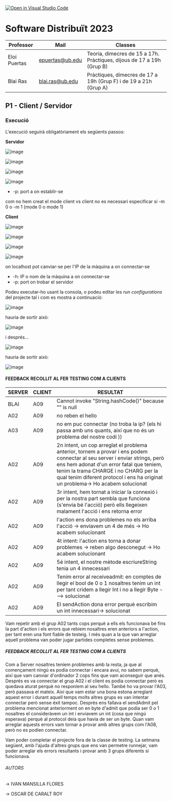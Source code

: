 [![Open in Visual Studio Code](https://classroom.github.com/assets/open-in-vscode-c66648af7eb3fe8bc4f294546bfd86ef473780cde1dea487d3c4ff354943c9ae.svg)](https://classroom.github.com/online_ide?assignment_repo_id=10150910&assignment_repo_type=AssignmentRepo)
# Software Distribuït 2023

| Professor    | Mail            | Classes                                                               |
|--------------|-----------------|-----------------------------------------------------------------------|
| Eloi Puertas | epuertas@ub.edu | Teoria, dimecres de 15 a 17h. Pràctiques, dijous de 17 a 19h (Grup B) |
| Blai Ras     | blai.ras@ub.edu | Pràctiques, dimecres de 17 a 19h (Grup F) i de 19 a 21h (Grup A)      |

## P1 - Client / Servidor

### Execució 

L'execució seguirà obligatòriament els següents passos:

**Servidor**

![image](https://user-images.githubusercontent.com/81873328/229373473-a7dac35f-b219-44c3-8e08-427999ddecb2.png)

![image](https://user-images.githubusercontent.com/81873328/229373504-20ba095b-92d7-4d27-86ad-6b3f8725c898.png)

![image](https://user-images.githubusercontent.com/81873328/229373518-bf92daa5-9c95-441a-b494-5ad31bef614a.png)

![image](https://user-images.githubusercontent.com/81873328/229373541-41b775e4-8d30-4ead-b95c-ef70e5426fdb.png)

* -p: port a on establir-se

com no hem creat el mode client vs client no es necessari especificar si -m 0 o -m 1 (mode 0 o mode 1)


**Client**

![image](https://user-images.githubusercontent.com/81873328/229373473-a7dac35f-b219-44c3-8e08-427999ddecb2.png)

![image](https://user-images.githubusercontent.com/81873328/229373504-20ba095b-92d7-4d27-86ad-6b3f8725c898.png)

![image](https://user-images.githubusercontent.com/81873328/229373518-bf92daa5-9c95-441a-b494-5ad31bef614a.png)

![image](https://user-images.githubusercontent.com/81873328/229373668-b2dfe43b-7564-4310-8873-f48251261341.png)

on localhost pot canviar-se per l'IP de la màquina a on connectar-se
* -h: IP o nom de la màquina a on connectar-se
* -p: port on trobar el servidor

Podeu executar-ho usant la consola, o podeu editar les _run configurations_ del projecte tal i com es mostra a continuació:

![image](https://user-images.githubusercontent.com/81873328/229373893-b2ca0c75-e7bb-43ec-ad18-40f91a827285.png)

hauria de sortir això:

![image](https://user-images.githubusercontent.com/81873328/229373943-ef17f582-8af1-43fb-87ba-31d64f3a86eb.png)

i després...

![image](https://user-images.githubusercontent.com/81873328/229373958-32ecfc6e-64a8-4fbf-a887-02d121785a51.png)

hauria de sortir això:

![image](https://user-images.githubusercontent.com/81873328/229374003-e0402ace-5447-401b-adda-b98bc3917657.png)


#### FEEDBACK RECOLLIT AL FER TESTING COM A CLIENTS

SERVER|CLIENT|RESULTAT|
------|------|------|
BLAI | A09|  Cannot invoke "String.hashCode()" because "<local2>" is null|
A02  | A09|   no reben el hello|
A03  | A09|   no em puc connectar (no troba la ip? (els hi passa amb uns quants, així que no és un problema del nostre codi ))|
A02  | A09|   2n intent, un cop arreglat el problema anterior, tornem a provar i ens podem connectar al seu server i enviar strings, però ens hem adonat d'un error fatal que teníem, tenim la trama CHARGE i no CHARG per la qual tenim diferent protocol i ens ha originat un problema-> Ho acabem solucionat|
A02  | A09|   3r intent, hem tornat a iniciar la connexió i per la nostra part sembla que funciona (s'envia bé l'acció) però ells llegeixen malament l'acció i ens retorna error|
A02  | A09|   l'action ens dona problemes no els arriba l'acció -> enviavem un 4 de més -> Ho acabem solucionant|
A02  | A09|   4t intent: l'action ens torna a donar problemes -> reben algo desconegut -> Ho acabem solucionant|
A02  | A09|   5é intent, el nostre mètode escriureString tenia un 4 innecessari|
A02  | A09|   Tenim error al receiveadmit: en comptes de llegir el bool de 0 o 1 nosaltres tenim un int per tant cridem a llegir Int i no a llegir Byte ---> solucionat|
A02  | A09|   El sendAction dona error perquè escribim un int innecessari-> solucionat|

Vam repetir amb el grup A02 tants cops perquè a ells els funcionava bé fins la part d'action i els errors que rebiem nosaltres eren anteriors a  l'action, per tant eren una font fiable de testeig. I més quan
a la que van arreglar aquell problema van poder jugar partides completes sense problemes.


##### FEEDBACK RECOLLIT AL FER TESTING COM A CLIENTS 

Com a Server nosaltres teníem problemes amb la resta, ja que al començament ningú es podia connectar i encara avui, no sabem perquè, així que vam canviar d'ordinador
2 cops fins que vam aconseguir que anés. Després es va connectar el grup A02 i el client es podia connectar però es quedava aturat perquè no responíem al seu hello. També ho va provar l'A03, però passava el mateix. Així que vam estar una bona estona arreglant aquest error i durant aquell temps molts
altres grups es van intentar connectar però sense éxit tampoc. Després ens fallava el sendAdmit pel problema mencionat anteriorment on en byte d'admit que podia ser 0 o 1 nosaltres
el consideràvem un int i enviavem un int (cosa que ningú esperava) perquè al protocol deia que havia de ser un byte.
Quan vam arreglar aquests errors vam tornar a provar amb altres grups com l'A08, però no es podien connectar.



Vam poder completar el projecte fora de la classe de testing. La setmana següent, amb l'ajuda d'altres grups que ens van permetre runnejar, vam poder arreglar els errors resultants i provar amb 3 grups diferents si funcionava.

  
###### AUTORS
  
  -> IVAN MANSILLA FLORES 
  
  -> OSCAR DE CARALT ROY 
